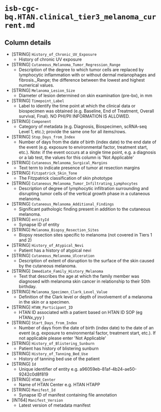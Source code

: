 # `isb-cgc-bq.HTAN.clinical_tier3_melanoma_current.md`

## Column details

* [STRING]    `History_of_Chronic_UV_Exposure`
  - History of chronic UV exposure
* [STRING]    `Cutaneous_Melanoma_Tumor_Regression_Range`
  - Description of the degree to which tumor cells are replaced by lymphocytic inflammation with or without dermal melanophages and fibrosis._Range; the difference between the lowest and highest numerical values.
* [STRING]    `Melanoma_Lesion_Size`
  - Diameter of lesion determined on skin examination (pre-bx), in mm
* [STRING]    `Timepoint_Label`
  - Label to identify the time point at which the clinical data or biospecimen was obtained (e.g. Baseline, End of Treatment, Overall survival, Final). NO PHI/PII INFORMATION IS ALLOWED.
* [STRING]    `Component`
  - Category of metadata (e.g. Diagnosis, Biospecimen, scRNA-seq Level 1, etc.); provide the same one for all items/rows.
* [STRING]    `Stop_Days_from_Index`
  - Number of days from the date of birth (index date) to the end date of the event (e.g. exposure to environmental factor, treatment start, etc.). Note: if the event occurs at a single time point, e.g. a diagnosis or a lab test, the values for this column is 'Not Applicable'
* [STRING]    `Cutaneous_Melanoma_Surgical_Margins`
  - Text term to indicate presence of tumor at resection margins
* [STRING]    `Fitzpatrick_Skin_Tone`
  - The Fitzpatrick classification of skin phototype
* [STRING]    `Cutaneous_Melanoma_Tumor_Infiltrating_Lymphocytes`
  - Description of degree of lymphocytic infiltration surrounding and disrupting tumor cells of the vertical growth phase in a cutaneous melanoma.
* [STRING]    `Cutaneous_Melanoma_Additional_Findings`
  - Significant pathologic finding present in addition to the cutaneous melanoma.
* [STRING]    `entityId`
  - Synapse ID of entity
* [STRING]    `Melanoma_Biopsy_Resection_Sites`
  - Biopsy resection sites specific to melanoma (not covered in Tiers 1 and 2)
* [STRING]    `History_of_Atypical_Nevi`
  - Patient has a history of atypical nevi
* [STRING]    `Cutaneous_Melanoma_Ulceration`
  - Description of extent of disruption to the surface of the skin caused by the cutaneous melanoma.
* [STRING]    `Immediate_Family_History_Melanoma`
  - Text that describes the age at which the family member was diagnosed with melanoma skin cancer in relationship to their 50th birthday.
* [STRING]    `Melanoma_Specimen_Clark_Level_Value`
  - Definition of the Clark level or depth of involvement of a melanoma in the skin or a specimen.
* [STRING]    `HTAN_Participant_ID`
  - HTAN ID associated with a patient based on HTAN ID SOP (eg HTANx_yyy )
* [STRING]    `Start_Days_from_Index`
  - Number of days from the date of birth (index date) to the date of an event (e.g. exposure to environmental factor, treatment start, etc.). If not applicable please enter 'Not Applicable'
* [STRING]    `History_of_Blistering_Sunburn`
  - Patient has history of blistering sunburn
* [STRING]    `History_of_Tanning_Bed_Use`
  - History of tanning bed use of the patient
* [STRING]    `Id`
  - Unique identifier of entity e.g. a96059eb-81af-4b24-ae50-9242c0d8f819
* [STRING]    `HTAN_Center`
  - Name of HTAN Center e.g. HTAN HTAPP
* [STRING]    `Manifest_Id`
  - Synapse ID of manifest containing file annotation
* [INT64]    `Manifest_Version`
  - Latest version of metadata manifest

